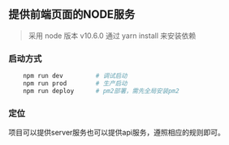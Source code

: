 ## 提供前端页面的NODE服务

> 采用 node 版本 v10.6.0
  通过 yarn install 来安装依赖


### 启动方式

```bash
	npm run dev         # 调试启动
	npm run prod        # 生产启动
	npm run deploy      # pm2部署，需先全局安装pm2
```

### 定位

项目可以提供server服务也可以提供api服务，遵照相应的规则即可。
